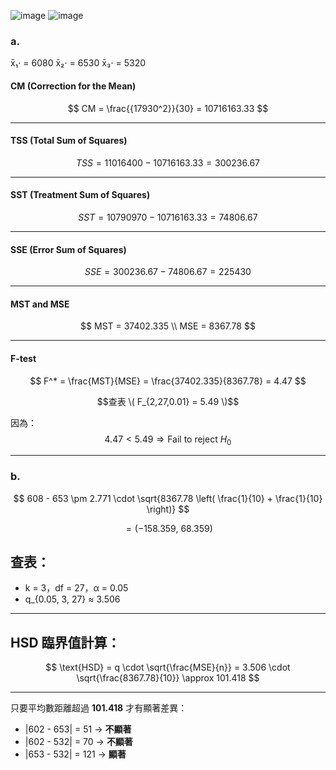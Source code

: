 ![image](https://github.com/user-attachments/assets/fb487305-4d19-45f2-a66f-fa9d580d0050)
![image](https://github.com/user-attachments/assets/f99120d2-a557-46bd-93b3-5d63c427ba8d)  

### a.
x̄₁⋅ = 6080
x̄₂⋅ = 6530
x̄₃⋅ = 5320  

#### CM (Correction for the Mean)

$$
CM = \frac{{17930^2}}{30} = 10716163.33
$$

---

#### TSS (Total Sum of Squares)

$$
TSS = 11016400 - 10716163.33 = 300236.67
$$

---

#### SST (Treatment Sum of Squares)

$$
SST = 10790970 - 10716163.33 = 74806.67
$$

---

#### SSE (Error Sum of Squares)

$$
SSE = 300236.67 - 74806.67 = 225430
$$

---

#### MST and MSE

$$
MST = 37402.335 \\
MSE = 8367.78
$$

---

#### F-test

$$
F^* = \frac{MST}{MSE} = \frac{37402.335}{8367.78} = 4.47
$$

$$查表 \( F_{2,27,0.01} = 5.49 \)$$

因為：
$$4.47 < 5.49 \Rightarrow \text{Fail to reject } H_0$$

---

### b.

$$
608 - 653 \pm 2.771 \cdot \sqrt{8367.78 \left( \frac{1}{10} + \frac{1}{10} \right)}
$$

$$
= (-158.359,\ 68.359)
$$

## 查表：

- k = 3，df = 27，α = 0.05  
- q_{0.05, 3, 27} ≈ 3.506

---

## HSD 臨界值計算：

$$
\text{HSD} = q \cdot \sqrt{\frac{MSE}{n}} = 3.506 \cdot \sqrt{\frac{8367.78}{10}} \approx 101.418
$$

---

只要平均數距離超過 **101.418** 才有顯著差異：

- |602 - 653| = 51 → **不顯著**  
- |602 - 532| = 70 → **不顯著**  
- |653 - 532| = 121 → **顯著**

